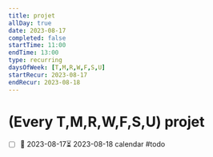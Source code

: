 ```yaml
---
title: projet
allDay: true
date: 2023-08-17
completed: false
startTime: 11:00
endTime: 13:00
type: recurring
daysOfWeek: [T,M,R,W,F,S,U]
startRecur: 2023-08-17
endRecur: 2023-08-18
---
```

# (Every T,M,R,W,F,S,U) projet
- [ ] 🛫 2023-08-17⏳ 2023-08-18 calendar #todo







